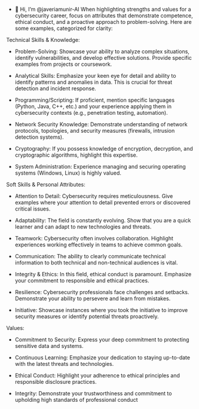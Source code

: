 - 👋 Hi, I’m @javeriamunir-AI
When highlighting strengths and values for a cybersecurity career, focus on attributes that demonstrate competence, ethical conduct, and a proactive approach to problem-solving.  Here are some examples, categorized for clarity:
 
Technical Skills & Knowledge:
 
- Problem-Solving:  Showcase your ability to analyze complex situations, identify vulnerabilities, and develop effective solutions.  Provide specific examples from projects or coursework.
 
- Analytical Skills:  Emphasize your keen eye for detail and ability to identify patterns and anomalies in data. This is crucial for threat detection and incident response.
 
- Programming/Scripting:  If proficient, mention specific languages (Python, Java, C++, etc.) and your experience applying them in cybersecurity contexts (e.g., penetration testing, automation).
 
- Network Security Knowledge:  Demonstrate understanding of network protocols, topologies, and security measures (firewalls, intrusion detection systems).
 
- Cryptography:  If you possess knowledge of encryption, decryption, and cryptographic algorithms, highlight this expertise.
 
- System Administration:  Experience managing and securing operating systems (Windows, Linux) is highly valued.
 
Soft Skills & Personal Attributes:
 
- Attention to Detail: Cybersecurity requires meticulousness.  Give examples where your attention to detail prevented errors or discovered critical issues.
 
- Adaptability:  The field is constantly evolving.  Show that you are a quick learner and can adapt to new technologies and threats.
 
- Teamwork:  Cybersecurity often involves collaboration.  Highlight experiences working effectively in teams to achieve common goals.
 
- Communication:  The ability to clearly communicate technical information to both technical and non-technical audiences is vital.
 
- Integrity & Ethics:  In this field, ethical conduct is paramount.  Emphasize your commitment to responsible and ethical practices.
 
- Resilience:  Cybersecurity professionals face challenges and setbacks.  Demonstrate your ability to persevere and learn from mistakes.
 
- Initiative:  Showcase instances where you took the initiative to improve security measures or identify potential threats proactively.
 
Values:
 
- Commitment to Security:  Express your deep commitment to protecting sensitive data and systems.
 
- Continuous Learning:  Emphasize your dedication to staying up-to-date with the latest threats and technologies.
 
- Ethical Conduct:  Highlight your adherence to ethical principles and responsible disclosure practices.
 
- Integrity:  Demonstrate your trustworthiness and commitment to upholding high standards of professional conduct
